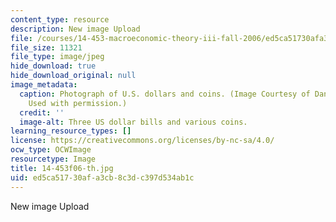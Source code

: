 ```yaml
---
content_type: resource
description: New image Upload
file: /courses/14-453-macroeconomic-theory-iii-fall-2006/ed5ca51730afa3cb8c3dc397d534ab1c_14-453f06-th.jpg
file_size: 11321
file_type: image/jpeg
hide_download: true
hide_download_original: null
image_metadata:
  caption: Photograph of U.S. dollars and coins. (Image Courtesy of Daniel Bersak.
    Used with permission.)
  credit: ''
  image-alt: Three US dollar bills and various coins.
learning_resource_types: []
license: https://creativecommons.org/licenses/by-nc-sa/4.0/
ocw_type: OCWImage
resourcetype: Image
title: 14-453f06-th.jpg
uid: ed5ca517-30af-a3cb-8c3d-c397d534ab1c
---
```

New image Upload